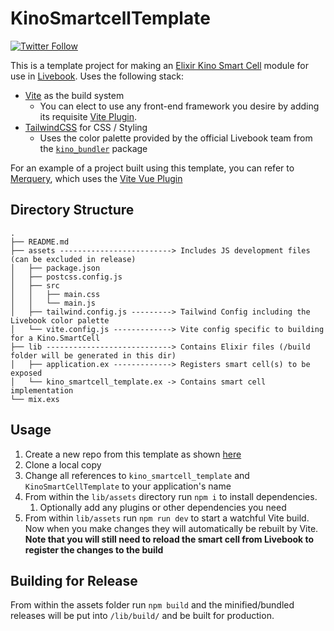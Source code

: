 # KinoSmartcellTemplate

[![Twitter Follow](https://img.shields.io/twitter/follow/ac_alejos?style=social)](https://twitter.com/ac_alejos)

This is a template project for making an [Elixir Kino Smart Cell](https://hexdocs.pm/kino/Kino.SmartCell.html) module for use in [Livebook](https://livebook.dev/). Uses the following stack:

* [Vite](https://vitejs.dev/) as the build system
  * You can elect to use any front-end framework you desire by adding its requisite [Vite Plugin](https://vitejs.dev/plugins/).
* [TailwindCSS](https://tailwindcss.com/) for CSS / Styling
  * Uses the color palette provided by the official Livebook team from the [`kino_bundler`](<https://www.npmjs.com/package/@livebook/kino-bundler>) package

For an example of a project built using this template, you can refer to [Merquery](https://www.github.com/acalejos/merquery), which uses the [Vite Vue Plugin](https://github.com/vitejs/vite-plugin-vue/tree/main/packages/plugin-vue)

## Directory Structure

```
.
├── README.md
├── assets -------------------------> Includes JS development files (can be excluded in release)
│   ├── package.json
│   ├── postcss.config.js
│   ├── src
│   │   ├── main.css
│   │   └── main.js
│   ├── tailwind.config.js ---------> Tailwind Config including the Livebook color palette
│   └── vite.config.js -------------> Vite config specific to building for a Kino.SmartCell
├── lib ----------------------------> Contains Elixir files (/build folder will be generated in this dir)
│   ├── application.ex -------------> Registers smart cell(s) to be exposed
│   └── kino_smartcell_template.ex -> Contains smart cell implementation
└── mix.exs
```

## Usage

1. Create a new repo from this template as shown [here](https://docs.github.com/en/repositories/creating-and-managing-repositories/creating-a-repository-from-a-template#creating-a-repository-from-a-template)
1. Clone a local copy
1. Change all references to `kino_smartcell_template` and `KinoSmartCellTemplate` to your application's name
1. From within the `lib/assets` directory run `npm i` to install dependencies.
    1. Optionally add any plugins or other dependencies you need
1. From within `lib/assets` run `npm run dev` to start a watchful Vite build. Now when you make changes they will
automatically be rebuilt by Vite. **Note that you will still need to reload the smart cell from Livebook to register the changes to the build**

## Building for Release

From within the assets folder run `npm build` and the minified/bundled releases will be put into
`/lib/build/` and be built for production.
